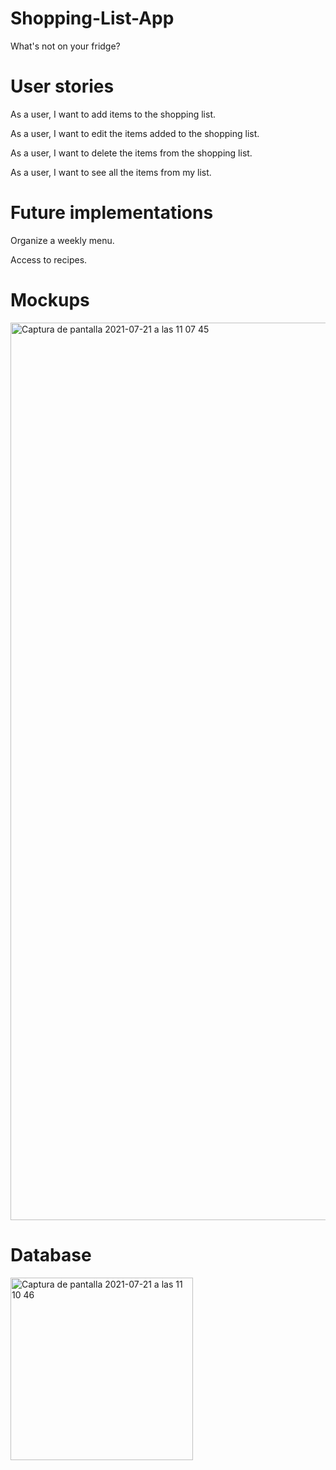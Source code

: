 # Shopping-List-App

What's not on your fridge?

# User stories

  As a user, I want to add items to the shopping list.
  
  As a user, I want to edit the items added to the shopping list.
  
  As a user, I want to delete the items from the shopping list.
  
  As a user, I want to see all the items from my list.
  

# Future implementations

  Organize a weekly menu.
  
  Access to recipes.
  
# Mockups
<img width="1436" alt="Captura de pantalla 2021-07-21 a las 11 07 45" src="https://user-images.githubusercontent.com/78726341/126462911-0660df3a-26b8-4d5a-b6b2-7fb561a0b007.png">


# Database
<img width="292" alt="Captura de pantalla 2021-07-21 a las 11 10 46" src="https://user-images.githubusercontent.com/78726341/126463366-925cb576-604c-40e1-93c7-2e4eb192a2d3.png">

